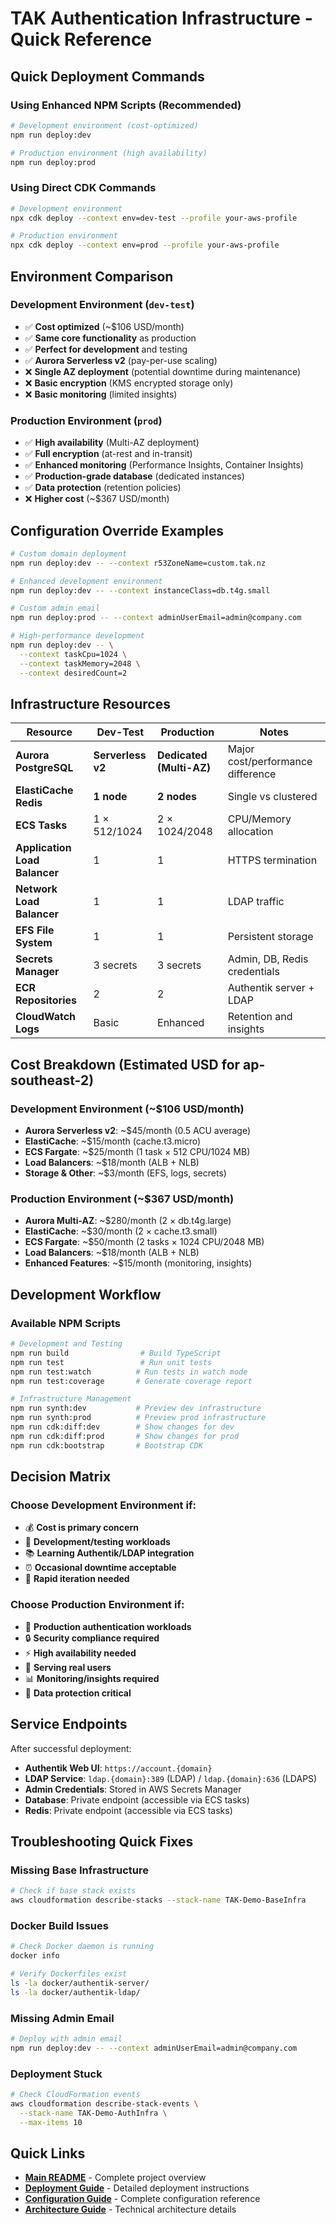 # TAK Authentication Infrastructure - Quick Reference

## Quick Deployment Commands

### Using Enhanced NPM Scripts (Recommended)
```bash
# Development environment (cost-optimized)
npm run deploy:dev

# Production environment (high availability)
npm run deploy:prod
```

### Using Direct CDK Commands
```bash
# Development environment
npx cdk deploy --context env=dev-test --profile your-aws-profile

# Production environment
npx cdk deploy --context env=prod --profile your-aws-profile
```

## Environment Comparison

### Development Environment (`dev-test`)
- ✅ **Cost optimized** (~$106 USD/month)
- ✅ **Same core functionality** as production
- ✅ **Perfect for development** and testing
- ✅ **Aurora Serverless v2** (pay-per-use scaling)
- ❌ **Single AZ deployment** (potential downtime during maintenance)
- ❌ **Basic encryption** (KMS encrypted storage only)
- ❌ **Basic monitoring** (limited insights)

### Production Environment (`prod`)
- ✅ **High availability** (Multi-AZ deployment)
- ✅ **Full encryption** (at-rest and in-transit)
- ✅ **Enhanced monitoring** (Performance Insights, Container Insights)
- ✅ **Production-grade database** (dedicated instances)
- ✅ **Data protection** (retention policies)
- ❌ **Higher cost** (~$367 USD/month)

## Configuration Override Examples

```bash
# Custom domain deployment
npm run deploy:dev -- --context r53ZoneName=custom.tak.nz

# Enhanced development environment
npm run deploy:dev -- --context instanceClass=db.t4g.small

# Custom admin email
npm run deploy:prod -- --context adminUserEmail=admin@company.com

# High-performance development
npm run deploy:dev -- \
  --context taskCpu=1024 \
  --context taskMemory=2048 \
  --context desiredCount=2
```

## Infrastructure Resources

| Resource | Dev-Test | Production | Notes |
|----------|----------|------------|-------|
| **Aurora PostgreSQL** | **Serverless v2** | **Dedicated (Multi-AZ)** | Major cost/performance difference |
| **ElastiCache Redis** | **1 node** | **2 nodes** | Single vs clustered |
| **ECS Tasks** | 1 × 512/1024 | 2 × 1024/2048 | CPU/Memory allocation |
| **Application Load Balancer** | 1 | 1 | HTTPS termination |
| **Network Load Balancer** | 1 | 1 | LDAP traffic |
| **EFS File System** | 1 | 1 | Persistent storage |
| **Secrets Manager** | 3 secrets | 3 secrets | Admin, DB, Redis credentials |
| **ECR Repositories** | 2 | 2 | Authentik server + LDAP |
| **CloudWatch Logs** | Basic | Enhanced | Retention and insights |

## Cost Breakdown (Estimated USD for ap-southeast-2)

### Development Environment (~$106 USD/month)
- **Aurora Serverless v2**: ~$45/month (0.5 ACU average)
- **ElastiCache**: ~$15/month (cache.t3.micro)
- **ECS Fargate**: ~$25/month (1 task × 512 CPU/1024 MB)
- **Load Balancers**: ~$18/month (ALB + NLB)
- **Storage & Other**: ~$3/month (EFS, logs, secrets)

### Production Environment (~$367 USD/month)
- **Aurora Multi-AZ**: ~$280/month (2 × db.t4g.large)
- **ElastiCache**: ~$30/month (2 × cache.t3.small)
- **ECS Fargate**: ~$50/month (2 tasks × 1024 CPU/2048 MB)
- **Load Balancers**: ~$18/month (ALB + NLB)
- **Enhanced Features**: ~$15/month (monitoring, insights)

## Development Workflow

### Available NPM Scripts
```bash
# Development and Testing
npm run build                # Build TypeScript
npm run test                 # Run unit tests
npm run test:watch          # Run tests in watch mode
npm run test:coverage       # Generate coverage report

# Infrastructure Management
npm run synth:dev           # Preview dev infrastructure
npm run synth:prod          # Preview prod infrastructure
npm run cdk:diff:dev        # Show changes for dev
npm run cdk:diff:prod       # Show changes for prod
npm run cdk:bootstrap       # Bootstrap CDK
```

## Decision Matrix

### Choose Development Environment if:
- 💰 **Cost is primary concern**
- 🧪 **Development/testing workloads**
- 📚 **Learning Authentik/LDAP integration**
- ⏰ **Occasional downtime acceptable**
- 🚀 **Rapid iteration needed**

### Choose Production Environment if:
- 🏢 **Production authentication workloads**
- 🔒 **Security compliance required**
- ⚡ **High availability needed**
- 👥 **Serving real users**
- 📊 **Monitoring/insights required**
- 💾 **Data protection critical**

## Service Endpoints

After successful deployment:

- **Authentik Web UI**: `https://account.{domain}`
- **LDAP Service**: `ldap.{domain}:389` (LDAP) / `ldap.{domain}:636` (LDAPS)
- **Admin Credentials**: Stored in AWS Secrets Manager
- **Database**: Private endpoint (accessible via ECS tasks)
- **Redis**: Private endpoint (accessible via ECS tasks)

## Troubleshooting Quick Fixes

### **Missing Base Infrastructure**
```bash
# Check if base stack exists
aws cloudformation describe-stacks --stack-name TAK-Demo-BaseInfra
```

### **Docker Build Issues**
```bash
# Check Docker daemon is running
docker info

# Verify Dockerfiles exist
ls -la docker/authentik-server/
ls -la docker/authentik-ldap/
```

### **Missing Admin Email**
```bash
# Deploy with admin email
npm run deploy:dev -- --context adminUserEmail=admin@company.com
```

### **Deployment Stuck**
```bash
# Check CloudFormation events
aws cloudformation describe-stack-events \
  --stack-name TAK-Demo-AuthInfra \
  --max-items 10
```

## Quick Links

- **[Main README](../README.md)** - Complete project overview
- **[Deployment Guide](DEPLOYMENT_GUIDE.md)** - Detailed deployment instructions
- **[Configuration Guide](PARAMETERS.md)** - Complete configuration reference
- **[Architecture Guide](ARCHITECTURE.md)** - Technical architecture details
